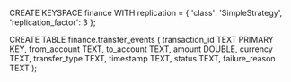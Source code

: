 
CREATE KEYSPACE finance
WITH replication = {
  'class': 'SimpleStrategy',
  'replication_factor': 3
};


CREATE TABLE finance.transfer_events (
  transaction_id TEXT PRIMARY KEY,
  from_account TEXT,
  to_account TEXT,
  amount DOUBLE,
  currency TEXT,
  transfer_type TEXT,
  timestamp TEXT,
  status TEXT,
  failure_reason TEXT
);
